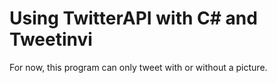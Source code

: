 # Using TwitterAPI with C# and Tweetinvi

For now, this program can only tweet with or without a picture.
